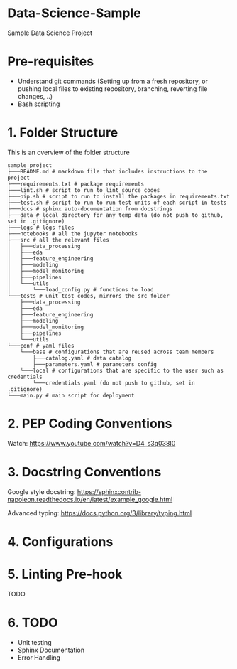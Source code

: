# Data-Science-Sample

Sample Data Science Project

# Pre-requisites

- Understand git commands (Setting up from a fresh repository, or pushing local files to existing repository, branching, reverting file changes, ..)
- Bash scripting

# 1. Folder Structure

This is an overview of the folder structure

```
sample_project
├───README.md # markdown file that includes instructions to the project
├───requirements.txt # package requirements
├───lint.sh # script to run to lint source codes
├───pip.sh # script to run to install the packages in requirements.txt
├───test.sh # script to run to run test units of each script in tests
├───docs # sphinx auto-documentation from docstrings
├───data # local directory for any temp data (do not push to github, set in .gitignore)
├───logs # logs files
├───notebooks # all the jupyter notebooks
├───src # all the relevant files
│   ├───data_processing
│   ├───eda
│   ├───feature_engineering
│   ├───modeling
│   ├───model_monitoring
│   ├───pipelines
│   └───utils
│       └───load_config.py # functions to load
└───tests # unit test codes, mirrors the src folder
    ├───data_processing
    ├───eda
    ├───feature_engineering
    ├───modeling
    ├───model_monitoring
    ├───pipelines
    └───utils
└───conf # yaml files
    └───base # configurations that are reused across team members
        ├───catalog.yaml # data catalog
        ├───parameters.yaml # parameters config
    └───local # configurations that are specific to the user such as credentials
        └───credentials.yaml (do not push to github, set in .gitignore)
└───main.py # main script for deployment
```

# 2. PEP Coding Conventions

Watch: https://www.youtube.com/watch?v=D4_s3q038I0

# 3. Docstring Conventions

Google style docstring: https://sphinxcontrib-napoleon.readthedocs.io/en/latest/example_google.html

Advanced typing: https://docs.python.org/3/library/typing.html

# 4. Configurations

# 5. Linting Pre-hook

TODO

# 6. TODO

- Unit testing
- Sphinx Documentation
- Error Handling
